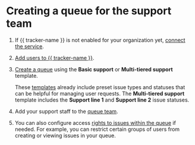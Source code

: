 # Creating a queue for the support team


1. If {{ tracker-name }} is not enabled for your organization yet, [connect the service](enable-tracker.md).

1. [Add users to {{ tracker-name }}](add-users.md).


1. [Create a queue](manager/create-queue.md) using the **Basic support** or **Multi-tiered support** template.

   These [templates](manager/workflows.md) already include preset issue types and statuses that can be helpful for managing user requests. The **Multi-tiered support** template includes the **Support line 1** and **Support line 2** issue statuses.

1. Add your support staff to the [queue team](manager/queue-team.md).

1. You can also configure access [rights to issues within the queue](manager/queue-access.md) if needed. For example, you can restrict certain groups of users from creating or viewing issues in your queue.